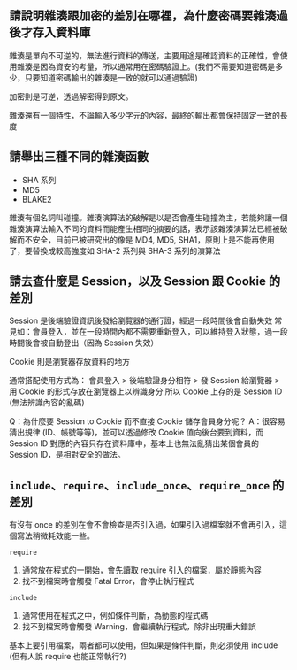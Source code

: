 ## 請說明雜湊跟加密的差別在哪裡，為什麼密碼要雜湊過後才存入資料庫

雜湊是單向不可逆的，無法進行資料的傳送，主要用途是確認資料的正確性，會使用雜湊是因為資安的考量，所以通常用在密碼驗證上。(我們不需要知道密碼是多少，只要知道密碼輸出的雜湊是一致的就可以通過驗證)

加密則是可逆，透過解密得到原文。

雜湊還有一個特性，不論輸入多少字元的內容，最終的輸出都會保持固定一致的長度


## 請舉出三種不同的雜湊函數


   * SHA 系列
   * MD5
   * BLAKE2

雜湊有個名詞叫碰撞。雜湊演算法的破解是以是否會產生碰撞為主，若能夠讓一個雜湊演算法輸入不同的資料而能產生相同的摘要的話，表示該雜湊演算法已經被破解而不安全，目前已被研究出的像是 MD4, MD5, SHA1，原則上是不能再使用了，要替換成較高強度如 SHA-2 系列與 SHA-3 系列的演算法

## 請去查什麼是 Session，以及 Session 跟 Cookie 的差別

Session 是後端驗證資訊後發給瀏覽器的通行證，經過一段時間後會自動失效
常見如：會員登入，並在一段時間內都不需要重新登入，可以維持登入狀態，過一段時間後會被自動登出（因為 Session 失效）

Cookie 則是瀏覽器存放資料的地方

通常搭配使用方式為：
會員登入 >
後端驗證身分相符 >
發 Session 給瀏覽器 >
用 Cookie 的形式存放在瀏覽器上以辨識身分
所以 Cookie 上存的是 Session ID (無法辨識內容的亂碼)

Q：為什麼要 Session to Cookie 而不直接 Cookie 儲存會員身分呢？
A：很容易猜出規律 (ID、帳號等等)，並可以透過修改 Cookie 值向後台要到資料，而 Session ID 對應的內容只存在資料庫中，基本上也無法亂猜出某個會員的 Session ID，是相對安全的做法。


##  `include`、`require`、`include_once`、`require_once` 的差別

有沒有 once 的差別在會不會檢查是否引入過，如果引入過檔案就不會再引入，這個寫法稍微耗效能一些。

`require`

1. 通常放在程式的一開始，會先讀取 require 引入的檔案，屬於靜態內容
2. 找不到檔案時會觸發 Fatal Error，會停止執行程式

`include`

1. 通常使用在程式之中，例如條件判斷，為動態的程式碼
2. 找不到檔案時會觸發 Warning，會繼續執行程式，除非出現重大錯誤

基本上要引用檔案，兩者都可以使用，但如果是條件判斷，則必須使用 include (但有人說 require 也能正常執行?)